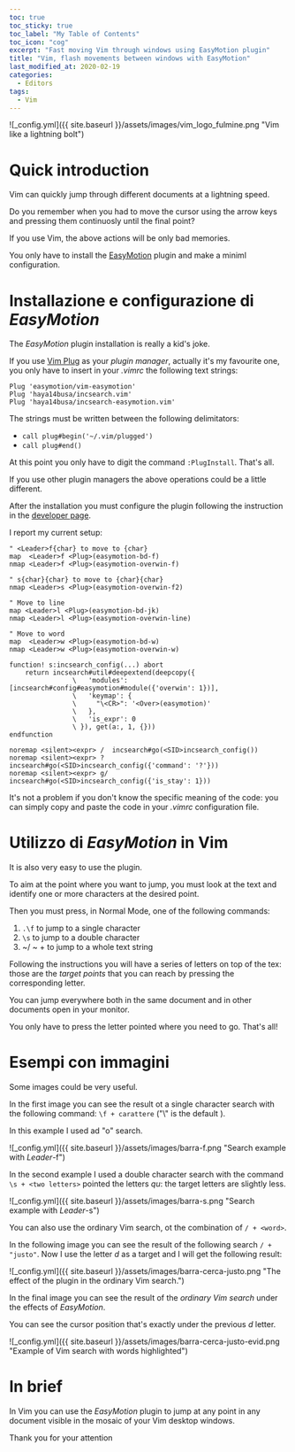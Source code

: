 ```yaml
---
toc: true
toc_sticky: true
toc_label: "My Table of Contents"
toc_icon: "cog"
excerpt: "Fast moving Vim through windows using EasyMotion plugin"
title: "Vim, flash movements between windows with EasyMotion"
last_modified_at: 2020-02-19
categories:
  - Editors
tags:
  - Vim
---
```



![_config.yml]({{ site.baseurl }}/assets/images/vim_logo_fulmine.png "Vim like a lightning bolt")





# Quick introduction

Vim can quickly jump through different  documents at a lightning speed.

Do you remember when you had to move  the cursor using the arrow keys and pressing them continuosly until the final point?

If you use Vim, the above actions  will be only bad memories. 

You only have to install the [EasyMotion](https://github.com/easymotion/vim-easymotion) plugin and make a miniml configuration. 




# Installazione e configurazione di *EasyMotion*

The *EasyMotion* plugin installation is really a kid's joke. 

If you use [Vim Plug](https://github.com/junegunn/vim-plug) as your *plugin manager*, actually it's my favourite one, you only have to insert in  your *.vimrc* the following text strings:

```vim
Plug 'easymotion/vim-easymotion'
Plug 'haya14busa/incsearch.vim'
Plug 'haya14busa/incsearch-easymotion.vim'
```

The strings must be written between the following delimitators:

-   `call plug#begin('~/.vim/plugged')`
-   `call plug#end()`

At this point you only have to digit the command `:PlugInstall`. That's all. 

If you use other  plugin managers the above operations could be a little different.

After the installation you must configure the plugin following the instruction in the [developer page](https://github.com/easymotion/vim-easymotion).

I report my current setup: 

```vim
" <Leader>f{char} to move to {char}
map  <Leader>f <Plug>(easymotion-bd-f)
nmap <Leader>f <Plug>(easymotion-overwin-f)

" s{char}{char} to move to {char}{char}
nmap <Leader>s <Plug>(easymotion-overwin-f2)

" Move to line
map <Leader>l <Plug>(easymotion-bd-jk)
nmap <Leader>l <Plug>(easymotion-overwin-line)

" Move to word
map  <Leader>w <Plug>(easymotion-bd-w)
nmap <Leader>w <Plug>(easymotion-overwin-w)

function! s:incsearch_config(...) abort
	return incsearch#util#deepextend(deepcopy({
				\   'modules': [incsearch#config#easymotion#module({'overwin': 1})],
				\   'keymap': {
				\     "\<CR>": '<Over>(easymotion)'
				\   },
				\   'is_expr': 0
				\ }), get(a:, 1, {}))
endfunction

noremap <silent><expr> /  incsearch#go(<SID>incsearch_config())
noremap <silent><expr> ?  incsearch#go(<SID>incsearch_config({'command': '?'}))
noremap <silent><expr> g/ incsearch#go(<SID>incsearch_config({'is_stay': 1}))
```
It's not a problem if you don't know the specific meaning of the code: you can simply copy and paste the code in your *.vimrc* configuration file. 




# Utilizzo di *EasyMotion* in Vim

It is also very easy to use the plugin. 

To aim at the point where you want to jump, you must look at the text and identify one or more characters at the desired point. 

Then you must press, in Normal Mode, one of the following commands: 

1.  `.\f` to jump to a single character
2.  `\s` to jump to a double character
3.  ~/ ~ + to jump to a whole text string

Following the instructions you will have a series of letters on top of the tex: those are the *target points* that you can reach by pressing the corresponding letter. 

You can jump everywhere both in the same document and in other documents open in your monitor.

You only have to press the letter pointed where you need to go. That's all!




# Esempi con immagini

Some images could be very useful.

In the first image you can see the result ot a single character search with
the following command: `\f + carattere` ("\\" is the default <Leader>).

In this example I used ad "o" search.

![_config.yml]({{ site.baseurl }}/assets/images/barra-f.png "Search example with  *Leader*-f")

In the second example I used a double character search with the command `\s + <two letters>` pointed the letters *qu*: the target letters are slightly less.

![_config.yml]({{ site.baseurl }}/assets/images/barra-s.png "Search example with  *Leader*-s")



You can also use the ordinary Vim search, ot the combination of `/ + <word>`.

In the following image you can see the result of the following
search `/ + "justo"`. Now I use the letter *d* as a target and I will get
the following result:

![_config.yml]({{ site.baseurl }}/assets/images/barra-cerca-justo.png "The effect of the plugin in the ordinary Vim search.")

In the final image you can see the result of the *ordinary Vim search* under the effects of *EasyMotion*.

You can see the cursor position that's exactly under the previous *d* letter.

![_config.yml]({{ site.baseurl }}/assets/images/barra-cerca-justo-evid.png "Example of Vim search with words highlighted")




# In brief

In Vim you can use the *EasyMotion* plugin to jump at any point in any
document visible in the mosaic of your Vim desktop windows. 

Thank you for your attention


